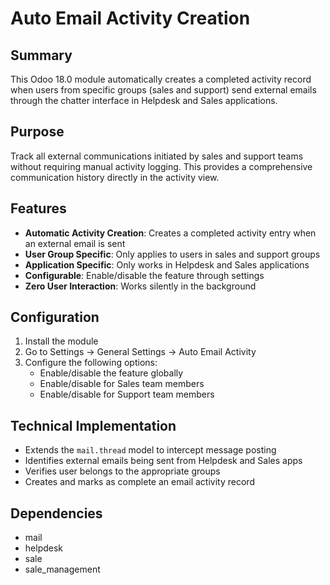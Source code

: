 # Auto Email Activity Creation

## Summary
This Odoo 18.0 module automatically creates a completed activity record when users from specific groups (sales and support) send external emails through the chatter interface in Helpdesk and Sales applications.

## Purpose
Track all external communications initiated by sales and support teams without requiring manual activity logging. This provides a comprehensive communication history directly in the activity view.

## Features
- **Automatic Activity Creation**: Creates a completed activity entry when an external email is sent
- **User Group Specific**: Only applies to users in sales and support groups
- **Application Specific**: Only works in Helpdesk and Sales applications
- **Configurable**: Enable/disable the feature through settings
- **Zero User Interaction**: Works silently in the background

## Configuration
1. Install the module
2. Go to Settings → General Settings → Auto Email Activity
3. Configure the following options:
   - Enable/disable the feature globally
   - Enable/disable for Sales team members
   - Enable/disable for Support team members

## Technical Implementation
- Extends the `mail.thread` model to intercept message posting
- Identifies external emails being sent from Helpdesk and Sales apps
- Verifies user belongs to the appropriate groups
- Creates and marks as complete an email activity record

## Dependencies
- mail
- helpdesk
- sale
- sale_management